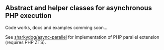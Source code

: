 ## Abstract and helper classes for asynchronous PHP execution
Code works, docs and examples comming soon...

See [sharkydog/async-parallel](https://github.com/sharkydog/async-parallel)
for implementation of PHP parallel extension (requires PHP ZTS).